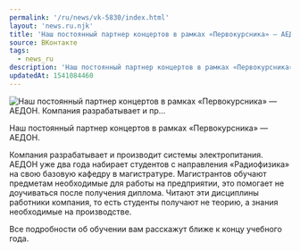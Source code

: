 ```yaml
---
permalink: '/ru/news/vk-5830/index.html'
layout: 'news.ru.njk'
title: 'Наш постоянный партнер концертов в рамках «Первокурсника» — АЕДОН. Компания разрабатывает и пр'
source: ВКонтакте
tags:
  - news_ru
description: 'Наш постоянный партнер концертов в рамках «Первокурсника» — АЕДОН. Компания разрабатывает и пр…'
updatedAt: 1541084460
---
```

![Наш постоянный партнер концертов в рамках «Первокурсника» — АЕДОН. Компания разрабатывает и пр…](https://sun9-53.userapi.com/impf/c849320/v849320492/ae885/vviL-VGJmak.jpg?size=1280x853&quality=96&sign=b1a6416f865303d9e86a6cbce8c3bc3d&c_uniq_tag=Ke77-DaYPK2YdzW43vxZsQNP5_bvwv58622qO-o8v3c&type=album)

Наш постоянный партнер концертов в рамках «Первокурсника» — АЕДОН.

Компания разрабатывает и производит системы электропитания. АЕДОН уже два года набирает студентов с направления «Радиофизика» на свою базовую кафедру в магистратуре. Магистрантов обучают предметам необходимые для работы на предприятии, это помогает не доучиваться после получения диплома. Читают эти дисциплины работники компания, то есть студенты получают не теорию, а знания необходимые на производстве.

Все подробности об обучении вам расскажут ближе к концу учебного года.
